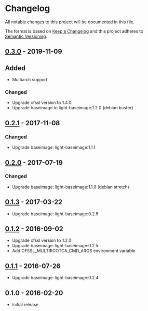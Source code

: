 # Changelog
All notable changes to this project will be documented in this file.

The format is based on [Keep a Changelog](http://keepachangelog.com/en/1.0.0/)
and this project adheres to [Semantic Versioning](http://semver.org/spec/v2.0.0.html).

## [0.3.0] - 2019-11-09
## Added
  - Multiarch support

### Changed
  - Upgrade cfssl version to 1.4.0
  - Upgrade baseimage to light-baseimage:1.2.0 (debian buster)

## [0.2.1] - 2017-11-08
### Changed
  - Upgrade baseimage: light-baseimage:1.1.1

## [0.2.0] - 2017-07-19
### Changed
  - Upgrade baseimage: light-baseimage:1.1.0 (debian stretch)

## [0.1.3] - 2017-03-22
  - Upgrade baseimage: light-baseimage:0.2.6

## [0.1.2] - 2016-09-02
  - Upgrade cfssl version to 1.2.0
  - Upgrade baseimage: light-baseimage:0.2.5
  - Add CFSSL_MULTIROOTCA_CMD_ARGS environment variable

## [0.1.1] - 2016-07-26
  - Upgrade baseimage: light-baseimage:0.2.4

## 0.1.0 - 2016-02-20
  - Initial release

[0.3.0]: https://github.com/osixia/docker-cfssl-multirootca/compare/v0.2.1...v0.3.0
[0.2.1]: https://github.com/osixia/docker-cfssl-multirootca/compare/v0.2.0...v0.2.1
[0.2.0]: https://github.com/osixia/docker-cfssl-multirootca/compare/v0.1.3...v0.2.0
[0.1.3]: https://github.com/osixia/docker-cfssl-multirootca/compare/v0.1.2...v0.1.3
[0.1.2]: https://github.com/osixia/docker-cfssl-multirootca/compare/v0.1.1...v0.1.2
[0.1.1]: https://github.com/osixia/docker-cfssl-multirootca/compare/v0.1.0...v0.1.1